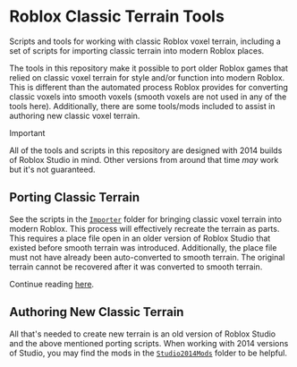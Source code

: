 # Roblox Classic Terrain Tools
Scripts and tools for working with classic Roblox voxel terrain, including a set of scripts for importing classic terrain into modern Roblox places.

The tools in this repository make it possible to port older Roblox games that relied on classic voxel terrain for style and/or function into modern Roblox. This is different than the automated process Roblox provides for converting classic voxels into smooth voxels (smooth voxels are not used in any of the tools here). Additionally, there are some tools/mods included to assist in authoring new classic voxel terrain.

> [!IMPORTANT]
> All of the tools and scripts in this repository are designed with 2014 builds of Roblox Studio in mind. Other versions from around that time *may* work but it's not guaranteed.

## Porting Classic Terrain
See the scripts in the [`Importer`](./Importer) folder for bringing classic voxel terrain into modern Roblox. This process will effectively recreate the terrain as parts. This requires a place file open in an older version of Roblox Studio that existed before smooth terrain was introduced. Additionally, the place file must not have already been auto-converted to smooth terrain. The original terrain cannot be recovered after it was converted to smooth terrain.

Continue reading [here](./Importer/README.md).

## Authoring New Classic Terrain
All that's needed to create new terrain is an old version of Roblox Studio and the above mentioned porting scripts. When working with 2014 versions of Studio, you may find the mods in the [`Studio2014Mods`](./Studio2014Mods) folder to be helpful.
